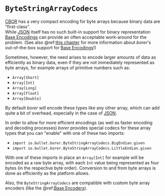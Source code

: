 `ByteStringArrayCodecs`
=======================

[CBOR] has a very compact encoding for byte arrays because binary data are “first-class”.<br>
While [JSON] itself has no such built-in support for binary representation [Base Encodings] can provide an often
acceptable work-around for the problem.
(See also @ref:[this chapter](JSON-specifics.md#base-encodings-for-binary-data) for more information about _borer_'s
out-of-the-box support for [Base Encodings]!)

Sometimes, however, the need arises to encode larger amounts of data as efficiently as binary data, even if they are
not immediately represented as byte arrays, for example arrays of primitive numbers such as:

- `Array[Short]`
- `Array[Int]`
- `Array[Long]`
- `Array[Float]`
- `Array[Double]`

By default _borer_ will encode these types like any other array, which can add quite a bit of overhead, especially
in the case of [JSON].

In order to allow for more efficient encodings (as well as faster encoding and decoding processes) _borer_
provides special codecs for these array types that you can "enable" with one of these two imports:

- `import io.bullet.borer.ByteStringArrayCodecs.BigEndian.given`
- `import io.bullet.borer.ByteStringArrayCodecs.LittleEndian.given`

With one of these imports in place an `Array[Int]` for example will be encoded as a raw byte array, with each `Int`
value being represented as four bytes (in the respective byte order). Conversion to and from byte arrays is done as
efficiently as the platform allows.

Also, the `ByteStringArrayCodecs` are compatible with custom byte array encoders (like the
@ref:[Base Encoders](JSON-specifics.md#base-encodings-for-binary-data)).

[CBOR]: http://cbor.io/

[JSON]: http://json.org/

[Base Encodings]: https://tools.ietf.org/html/rfc4648